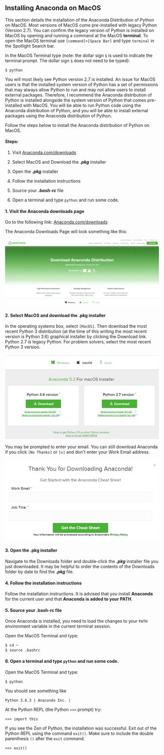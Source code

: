 
## Installing Anaconda on MacOS
This section details the installation of the Anaconda Distribution of Python on MacOS. Most versions of MacOS come pre-installed with legacy Python (Version 2.7). You can confirm the legacy version of Python is installed on MacOS by opening and running a command at the MacOS **terminal**. To open the MacOS terminal use ```[command]+[Space Bar]``` and type ```terminal``` in the Spotlight Search bar.

In the MacOS Terminal type (note: the dollar sign ```$``` is used to indicate the terminal prompt. The dollar sign ```$``` does not need to be typed):

```
$ python
```

You will most likely see Python version 2.7 is installed. An issue for MacOS users is that the installed system version of Python has a set of permissions that may always allow Python to run and may not allow users to install external packages.  Therefore, I recommend the Anaconda distribution of Python is installed alongside the system version of Python that comes pre-installed with MacOS. You will be able to run Python code using the Anaconda distribution of Python, and you will be able to install external packages using the Anaconda distribution of Python.

Follow the steps below to install the Anaconda distribution of Python on MacOS.

#### Steps:

1. Visit [Anaconda.com/downloads](https://www.anaconda.com/download/)

2. Select MacOS and Download the **_.pkg_** installer

3. Open the **_.pkg_** installer

4. Follow the installation instructions

5. Source your **_.bash-rc_** file

6. Open a terminal and type ```python``` and run some code.
#### 1. Visit the Anaconda downloads page

Go to the following link: [Anaconda.com/downloads](https://www.anaconda.com/download/)

The Anaconda Downloads Page will look something like this:

![anaconda download page](images/anaconda_download_page.png)
#### 2. Select MacOS and download the .pkg installer

In the operating systems box, select ```[MacOS]```. Then download the most recent Python 3 distribution (at the time of this writing the most recent version is Python 3.6) graphical installer by clicking the Download link. Python 2.7 is legacy Python. For problem solvers, select the most recent Python 3 version.

![Anaconda Select Python 3.6](images/anaconda_download_mac.png)

You may be prompted to enter your email. You can still download Anaconda if you click ```[No Thanks]``` or ```[x]``` and don't enter your Work Email address.

![Anaconda ask for email](images/anaconda_download_mac_ask_for_email.png)
#### 3. Open the .pkg installer

Navigate to the Downloads folder and double-click the **_.pkg_** installer file you just downloaded. It may be helpful to order the contents of the Downloads folder by date to find the **_.pkg_** file.
#### 4. Follow the installation instructions

Follow the installation instructions. It is advised that you install **Anaconda** for the current user and that **Anaconda** **is added to your PATH**.
#### 5. Source your .bash-rc file

Once Anaconda is installed, you need to load the changes to your ```PATH``` environment variable in the current terminal session.

Open the MacOS Terminal and type:
    
```text
$ cd ~
$ source .bashrc
```
#### 6. Open a terminal and type ```python``` and run some code.

Open the MacOS Terminal and type:
    
```text
$ python
```

You should see something like

```text
Python 3.6.3 | Anaconda Inc. |
```

At the Python REPL (the Python ```>>>``` prompt) try:

```text
>>> import this
```

If you see the Zen of Python, the installation was successful. Exit out of the Python REPL using the command ```exit()```. Make sure to include the double parenthesis ```()``` after the ```exit``` command.

```text
>>> exit()
```
 

